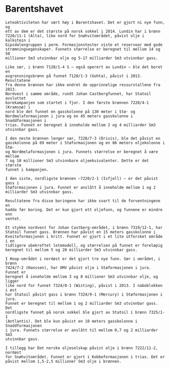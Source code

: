 Barentshavet
============

    Leteaktiviteten har vært høy i Barentshavet. Det er gjort ni nye funn, og
    ett av dem er det største på norsk sokkel i 2014. Lundin har i brønn
    7220/11-1 (Alta), like nord for Snøhvitområdet, påvist olje i kalkstein i
    Gipsdalengruppen i perm. Formasjonstester viste et reservoar med gode
    strømningsegenskaper. Funnets størrelse er beregnet til mellom 14 og 50
    millioner Sm3 utvinnbar olje og 5-17 milliarder Sm3 utvinnbar gass.

    Like sør, i brønn 7120/1-4 S – også operert av Lundin – ble det boret en
    avgrensningsbrønn på funnet 7120/1-3 (Gohta), påvist i 2013. Resultatene
    fra denne brønnen har ikke endret de opprinnelige ressurstallene fra 2013.
    Nordvest i samme område, rundt Johan Castbergfunnet, har Statoil avsluttet
    borekampanjen som startet i fjor. I den første brønnen 7220/4-1 (Kramsnø) i
    nord ble det funnet en gasskolonne på 130 meter i Stø- og
    Nordmelaformasjonen i jura og en 45 meters gasskolonne i Snaddformasjonen i
    trias. Funnet er beregnet å inneholde mellom 2 og 4 milliarder Sm3
    utvinnbar gass.

    I den neste brønnen lenger sør, 7220/7-3 (Drivis), ble det påvist en
    gasskolonne på 69 meter i Støformasjonen og en 86 meters oljekolonne i Stø-
    og Nordmelaformasjonen i jura. Funnets størrelse er beregnet å være mellom
    7 og 10 millioner Sm3 utvinnbare oljeekvivalenter. Dette er det største
    funnet i kampanjen.  

    I den siste, nordligste brønnen –7220/2-1 (Isfjell) – er det påvist gass i
    Støformasjonen i jura. Funnet er anslått å inneholde mellom 1 og 2
    milliarder Sm3 utvinnbar gass.

    Resultatene fra disse boringene har ikke svart til de forventningene en
    hadde før boring. Det er kun gjort ett oljefunn, og funnene er mindre enn
    ventet.

    Et stykke nordvest for Johan Castberg-området, i brønn 7319/12-1, har
    Statoil funnet gass. Brønnen har påvist en 15 meters gasskolonne i
    Kveiteformasjonen i kritt. Funnet er gjort i et lite utforsket område i en
    tidligere ubekreftet letemodell, og størrelsen på funnet er foreløpig
    beregnet til mellom 5 og 20 milliarder Sm3 utvinnbar gass.  

    I Hoop-området i nordøst er det gjort tre nye funn. Sør i området, i brønn
    7424/7-2 (Hanssen), har OMV påvist olje i Støformasjonen i jura. Funnet er
    beregnet å inneholde mellom 3 og 8 millioner Sm3 utvinnbar olje, og ligger
    like nord for funnet 7324/8-1 (Wisting), påvist i 2013. I naboblokken i øst
    har Statoil påvist gass i brønn 7324/9-1 (Mercury) i Støformasjonen i jura.
    Funnet er beregnet til mellom 1 og 2 milliarder Sm3 utvinnbar gass. Det
    nordligste funnet på norsk sokkel ble gjort av Statoil i brønn 7325/1-1
    (Antlantis). Det ble kun påvist en 10 meters gasskolonne i Snaddformasjonen
    i jura. Funnets størrelse er anslått til mellom 0,7 og 2 milliarder Sm3
    utvinnbar gass. 

    I tillegg har Det norske oljeselskap påvist olje i brønn 7222/11-2, nordøst
    for Snøhvitområdet. Funnet er gjort i Kobbeformasjonen i trias. Det er
    påvist mellom 1,5-2,5 millioner Sm3 olje i brønnen.


